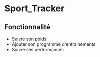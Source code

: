 # Sport_Tracker
 
## Fonctionnalité

* Suivre son poids
* Ajouter son programme d'entrainements
* Suivre ses performances 